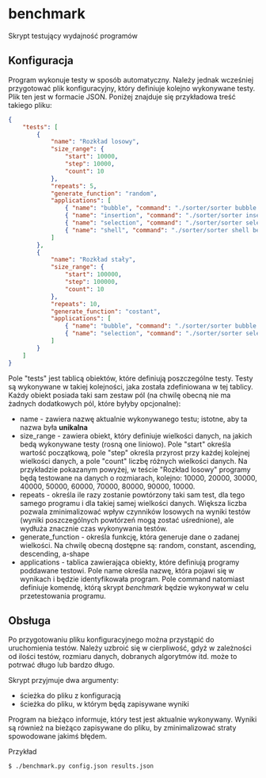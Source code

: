# benchmark
Skrypt testujący wydajność programów

## Konfiguracja
Program wykonuje testy w sposób automatyczny. Należy jednak wcześniej przygotować plik konfiguracyjny, który definiuje kolejno wykonywane testy.
Plik ten jest w formacie JSON. Poniżej znajduje się przykładowa treść takiego pliku:
```json
{
	"tests": [
		{
			"name": "Rozkład losowy",
			"size_range": {
				"start": 10000,
				"step": 10000,
				"count": 10
			},
			"repeats": 5,
			"generate_function": "random",
			"applications": [
				{ "name": "bubble", "command": "./sorter/sorter bubble benchmark" },
				{ "name": "insertion", "command": "./sorter/sorter insertion benchmark" },
				{ "name": "selection", "command": "./sorter/sorter selection benchmark" },
				{ "name": "shell", "command": "./sorter/sorter shell benchmark" }
			]
		},
		{
			"name": "Rozkład stały",
			"size_range": {
				"start": 100000,
				"step": 100000,
				"count": 10
			},
			"repeats": 10,
			"generate_function": "costant",
			"applications": [
				{ "name": "bubble", "command": "./sorter/sorter bubble benchmark" },
				{ "name": "selection", "command": "./sorter/sorter selection benchmark" },
			]
		}
	]
}
```

Pole "tests" jest tablicą obiektów, które definiują poszczególne testy. Testy są wykonywane w takiej kolejności, jaka została zdefiniowana w tej tablicy.
Każdy obiekt posiada taki sam zestaw pól (na chwilę obecną nie ma żadnych dodatkowych pól, które byłyby opcjonalne):

 - name - zawiera nazwę aktualnie wykonywanego testu; istotne, aby ta nazwa była **unikalna**
 - size_range - zawiera obiekt, który definiuje wielkości danych, na jakich bedą wykonywane testy (rosną one liniowo). Pole "start" określa wartość początkową, pole "step" określa przyrost przy każdej kolejnej wielkości danych, a pole "count" liczbę różnych wielkości danych. Na przykładzie pokazanym powyżej, w teście "Rozkład losowy" programy będą testowane na danych o rozmiarach, kolejno: 10000, 20000, 30000, 40000, 50000, 60000, 70000, 80000, 90000, 10000.
 - repeats - określa ile razy zostanie powtórzony taki sam test, dla tego samego programu i dla takiej samej wielkości danych. Większa liczba pozwala zminimalizować wpływ czynników losowych na wyniki testów (wyniki poszczególnych powtórzeń mogą zostać uśrednione), ale wydłuża znacznie czas wykonywania testów.
 - generate_function - określa funkcję, która generuje dane o zadanej wielkości. Na chwilę obecną dostępne są: random, constant, ascending, descending, a-shape
 - applications - tablica zawierająca obiekty, które definiują programy poddawane testowi. Pole name określa nazwę, która pojawi się w wynikach i będzie identyfikowała program. Pole command natomiast definiuje komendę, którą skrypt *benchmark* będzie wykonywał w celu przetestowania programu.

## Obsługa
Po przygotowaniu pliku konfiguracyjnego można przystąpić do uruchomienia testów. Należy uzbroić się w cierpliwość, gdyż w zależności od ilości testów, rozmiaru danych, dobranych algorytmów itd. może to potrwać długo lub bardzo długo.

Skrypt przyjmuje dwa argumenty:
 - ścieżka do pliku z konfiguracją
 - ścieżka do pliku, w którym będą zapisywane wyniki

Program na bieżąco informuje, który test jest aktualnie wykonywany. Wyniki są również na bieżąco zapisywane do pliku, by zminimalizować straty spowodowane jakimś błędem.

Przykład
```bash
$ ./benchmark.py config.json results.json
```
